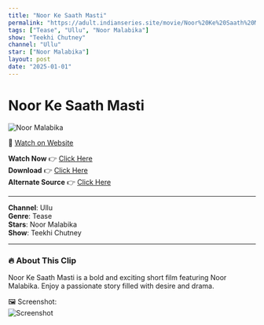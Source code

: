```yaml
---
title: "Noor Ke Saath Masti"
permalink: "https://adult.indianseries.site/movie/Noor%20Ke%20Saath%20Masti"
tags: ["Tease", "Ullu", "Noor Malabika"]
show: "Teekhi Chutney"
channel: "Ullu"
star: ["Noor Malabika"]
layout: post
date: "2025-01-01"
---
```


# Noor Ke Saath Masti

![Noor Malabika](https://shorts.desisins.com/wp-content/uploads/2024/09/noor-malbika-ullu-desiSins.com_.jpg)

🔗 [Watch on Website](https://adult.indianseries.site/movie/Noor%20Ke%20Saath%20Masti)

**Watch Now** 👉 [Click Here](https://adult.indianseries.site/movie/Noor%20Ke%20Saath%20Masti)  
**Download** 👉 [Click Here](https://adult.indianseries.site/movie/Noor%20Ke%20Saath%20Masti)  
**Alternate Source** 👉 [Click Here](https://adult.indianseries.site/movie/Noor%20Ke%20Saath%20Masti)

---

**Channel**: Ullu  
**Genre**: Tease  
**Stars**: Noor Malabika  
**Show**: Teekhi Chutney

---

### 🔥 About This Clip

Noor Ke Saath Masti is a bold and exciting short film featuring Noor Malabika. Enjoy a passionate story filled with desire and drama.
 
🖼️ Screenshot:  
![Screenshot](https://shorts.desisins.com/wp-content/uploads/2024/09/noor-malbika-ullu-desiSins.com_.jpg)

